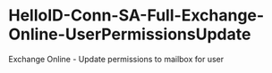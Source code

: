 # HelloID-Conn-SA-Full-Exchange-Online-UserPermissionsUpdate
Exchange Online - Update permissions to mailbox for user

